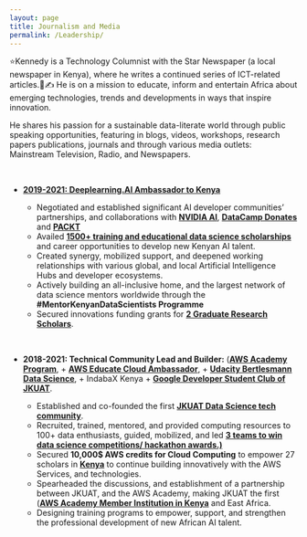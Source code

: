 ```yaml
---
layout: page
title: Journalism and Media
permalink: /Leadership/
---
```


⭐Kennedy is a Technology Columnist with the Star Newspaper (a local newspaper in Kenya), where he writes a continued series of ICT-related articles.📰✍️ He is on a mission to educate, inform and entertain Africa about emerging technologies, trends and developments in ways that inspire innovation.

He shares his passion for a sustainable data-literate world through public speaking opportunities, featuring in blogs, videos, workshops, research papers publications, journals and through various media outlets: Mainstream Television, Radio, and Newspapers.


<br/>

-   [**2019-2021: Deeplearning.AI Ambassador to Kenya**](https://www.deeplearning.ai/breaking-into-ai-juggling-work-projects-and-personal-life-with-kennedy-wangari/)

    -   Negotiated and established significant AI developer communities’ partnerships, and collaborations with [**NVIDIA AI**](https://developer.nvidia.com/emerging-chapters), [**DataCamp Donates**](https://www.linkedin.com/feed/update/urn:li:activity:6826017508902887424/) and [**PACKT**](https://www.linkedin.com/posts/packt-publishing_datascience-data-packtexpertnetwork-activity-6803619378156883968-oaY1)
    -   Availed [**1500+ training and educational data science scholarships**](https://www.linkedin.com/feed/update/urn:li:activity:6826017508902887424/) and career opportunities to develop new Kenyan AI talent.
    -   Created synergy, mobilized support, and deepened working relationships with various global, and local Artificial Intelligence Hubs and developer ecosystems.
    -   Actively building an all-inclusive home, and the largest network of data science mentors worldwide through the **#MentorKenyanDataScientists Programme**
    -   Secured innovations funding grants for [**2 Graduate Research Scholars**](https://aws.amazon.com/government-education/research-and-technical-computing/cloud-credit-for-research/). 

<br/>

-   **2018-2021: Technical Community Lead and Builder:** ([**AWS Academy Program**](https://aws.amazon.com/training/awsacademy/), + [**AWS Educate Cloud Ambassador**](https://aws.amazon.com/blogs/publicsector/aws-educate-announces-inaugural-student-ambassador-cohort/), + [**Udacity Bertlesmann Data Science**](https://mobile.twitter.com/kennedykwangari/status/1204121397024428033), + IndabaX Kenya + [**Google Developer Student Club of JKUAT**](https://twitter.com/dscjkuat/status/1204285957966630913).

    -   Established and co-founded the first [**JKUAT Data Science tech community**](https://twitter.com/dscjkuat/status/1204285957966630913).
    -   Recruited, trained, mentored, and provided computing resources to 100+ data enthusiasts, guided, mobilized, and led [**3 teams to win data science competitions/ hackathon awards.)**](http://discover.jkuat.ac.ke/jkuat-students-top-at-the-2019-oracle-student-hackathon/)
    -   Secured **10,000$ AWS credits for Cloud Computing** to empower 27 scholars in [**Kenya**](https://twitter.com/dscjkuat) to continue building innovatively with the AWS Services, and technologies. 
    -   Spearheaded the discussions, and establishment of a partnership between JKUAT, and the AWS Academy, making JKUAT the first ([**AWS Academy Member Institution in Kenya**](https://aws.amazon.com/training/awsacademy/) and East Africa.
    -   Designing training programs to empower, support, and strengthen the professional development of new African AI talent. 





